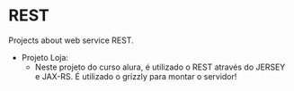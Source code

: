 # REST
Projects about web service REST.

- Projeto Loja:
    - Neste projeto do curso alura, é utilizado o REST através do JERSEY e JAX-RS. É utilizado o grizzly para montar o servidor!
